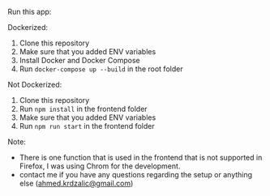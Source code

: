 Run this app:

Dockerized:

1. Clone this repository
2. Make sure that you added ENV variables
3. Install Docker and Docker Compose
4. Run `docker-compose up --build` in the root folder

Not Dockerized:

1. Clone this repository
2. Run `npm install` in the frontend folder
3. Make sure that you added ENV variables
4. Run `npm run start` in the frontend folder

Note:

- There is one function that is used in the frontend that is not supported in Firefox, I was using Chrom for the development.
- contact me if you have any questions regarding the setup or anything else (ahmed.krdzalic@gmail.com)

